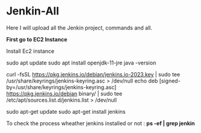 # Jenkin-All
Here I will upload all the Jenkin project, commands and all.

**First go to EC2 Instance**

Install Ec2 instance

sudo apt update
sudo apt install openjdk-11-jre
java -version

curl -fsSL https://pkg.jenkins.io/debian/jenkins.io-2023.key | sudo tee \
  /usr/share/keyrings/jenkins-keyring.asc > /dev/null
echo deb [signed-by=/usr/share/keyrings/jenkins-keyring.asc] \
  https://pkg.jenkins.io/debian binary/ | sudo tee \
  /etc/apt/sources.list.d/jenkins.list > /dev/null


sudo apt-get update
sudo apt-get install jenkins

To check the process wheather jenkins installed or not : **ps -ef | grep jenkin**
